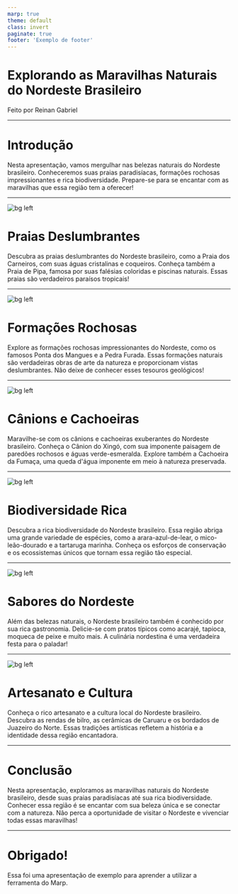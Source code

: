 ```yaml
---
marp: true
theme: default
class: invert
paginate: true
footer: 'Exemplo de footer'
---
```


# Explorando as Maravilhas Naturais do Nordeste Brasileiro

Feito por Reinan Gabriel

---


# Introdução

Nesta apresentação, vamos mergulhar nas belezas naturais do Nordeste brasileiro. Conheceremos suas praias paradisíacas, formações rochosas impressionantes e rica biodiversidade. Prepare-se para se encantar com as maravilhas que essa região tem a oferecer!

---

![bg left](img/praias-deslumbrantes.jpg)

# Praias Deslumbrantes

Descubra as praias deslumbrantes do Nordeste brasileiro, como a Praia dos Carneiros, com suas águas cristalinas e coqueiros. Conheça também a Praia de Pipa, famosa por suas falésias coloridas e piscinas naturais. Essas praias são verdadeiros paraísos tropicais!

---

![bg left](img/pedra-furada.jpg)

# Formações Rochosas

Explore as formações rochosas impressionantes do Nordeste, como os famosos Ponta dos Mangues e a Pedra Furada. Essas formações naturais são verdadeiras obras de arte da natureza e proporcionam vistas deslumbrantes. Não deixe de conhecer esses tesouros geológicos!

---

![bg left](img/canion-do-xingo.jpg)

# Cânions e Cachoeiras

Maravilhe-se com os cânions e cachoeiras exuberantes do Nordeste brasileiro. Conheça o Cânion do Xingó, com sua imponente paisagem de paredões rochosos e águas verde-esmeralda. Explore também a Cachoeira da Fumaça, uma queda d'água imponente em meio à natureza preservada.

---

![bg left](img/arara-azul-de-lear.jpg)

# Biodiversidade Rica

Descubra a rica biodiversidade do Nordeste brasileiro. Essa região abriga uma grande variedade de espécies, como a arara-azul-de-lear, o mico-leão-dourado e a tartaruga marinha. Conheça os esforços de conservação e os ecossistemas únicos que tornam essa região tão especial.

---

![bg left](img/comidas-tipicas-do-nordeste.jpg)

# Sabores do Nordeste

Além das belezas naturais, o Nordeste brasileiro também é conhecido por sua rica gastronomia. Delicie-se com pratos típicos como acarajé, tapioca, moqueca de peixe e muito mais. A culinária nordestina é uma verdadeira festa para o paladar!

---

![bg left](img/rendas-de-bilro.jpg)

# Artesanato e Cultura

Conheça o rico artesanato e a cultura local do Nordeste brasileiro. Descubra as rendas de bilro, as cerâmicas de Caruaru e os bordados de Juazeiro do Norte. Essas tradições artísticas refletem a história e a identidade dessa região encantadora.

--- 

# Conclusão

Nesta apresentação, exploramos as maravilhas naturais do Nordeste brasileiro, desde suas praias paradisíacas até sua rica biodiversidade. Conhecer essa região é se encantar com sua beleza única e se conectar com a natureza. Não perca a oportunidade de visitar o Nordeste e vivenciar todas essas maravilhas!

---

# Obrigado!

Essa foi uma apresentação de exemplo para aprender a utilizar a ferramenta do Marp.